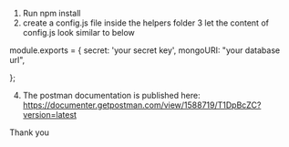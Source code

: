 1. Run npm install
2. create a config.js file inside the helpers folder
3 let the content of config.js look similar to below

module.exports = {
    secret: 'your secret key',
    mongoURI: "your database url",
   

};

4. The postman documentation is published here:
 https://documenter.getpostman.com/view/1588719/T1DpBcZC?version=latest

Thank you